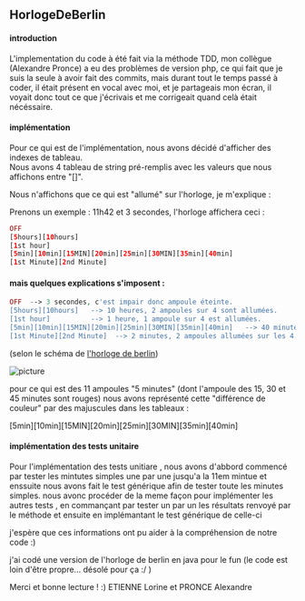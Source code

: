 ## HorlogeDeBerlin

#### introduction

L'implementation du code à été fait via la méthode TDD, mon collègue (Alexandre Pronce) a eu des problèmes de version php, ce qui fait que je suis la seule à avoir fait des commits, mais durant tout le temps passé à coder, il était présent en vocal avec moi, et je partageais mon écran, il voyait donc tout ce que j'écrivais et me corrigeait quand celà était nécéssaire.

#### implémentation
Pour ce qui est de l'implémentation, nous avons décidé d'afficher des indexes de tableau.  
Nous avons 4 tableau de string pré-remplis avec les valeurs que nous affichons entre "[]".

Nous n'affichons que ce qui est "allumé" sur l'horloge, je m'explique : 

Prenons un exemple : 11h42 et 3 secondes, l'horloge affichera ceci : 

```php
OFF
[5hours][10hours]
[1st hour]
[5min][10min][15MIN][20min][25min][30MIN][35min][40min]
[1st Minute][2nd Minute]
```

#### mais quelques explications s'imposent : 
```php
OFF  --> 3 secondes, c'est impair donc ampoule éteinte.
[5hours][10hours]   --> 10 heures, 2 ampoules sur 4 sont allumées.
[1st hour]          --> 1 heure, 1 ampoule sur 4 est allumées.
[5min][10min][15MIN][20min][25min][30MIN][35min][40min]   --> 40 minutes, 8 ampoules allumées sur les 11 au total.
[1st Minute][2nd Minute]  --> 2 minutes, 2 ampoules allumées sur les 4.
```

(selon le schéma de [l'horloge de berlin](https://en.wikipedia.org/wiki/Mengenlehreuhr))

![picture](https://upload.wikimedia.org/wikipedia/commons/thumb/5/51/Mengenlehreuhr.jpg/200px-Mengenlehreuhr.jpg)

pour ce qui est des 11 ampoules "5 minutes" (dont l'ampoule des 15, 30 et 45 minutes sont rouges) nous avons représenté cette "différence de couleur" par des majuscules dans les tableaux : 

[5min][10min][15MIN][20min][25min][30MIN][35min][40min]
#### implémentation des tests unitaire 
Pour l'implémentation des tests unitiare , nous avons d'abbord commencé par tester les mintutes simples une par une jusqu'a la 11em mintue et enssuite nous avons fait le test générique afin de tester toute les minutes simples.
 nous avonc procéder de la meme façon pour implémenter les autres tests , en commançant par tester un par un les résultats renvoyé par le méthode et ensuite en implémantant le test générique de celle-ci

j'espère que ces informations ont pu aider à la compréhension de notre code :)

j'ai codé une version de l'horloge de berlin en java pour le fun (le code est loin d'être propre... désolé pour ça :/ )

Merci et bonne lecture ! :) 
ETIENNE Lorine et PRONCE Alexandre
